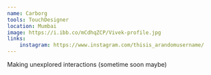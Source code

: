 ```yaml
---
name: Carborg 
tools: TouchDesigner
location: Mumbai
image: https://i.ibb.co/mCdhqZCP/Vivek-profile.jpg
links:
    instagram: https://www.instagram.com/thisis_arandomusername/
---
```


Making unexplored interactions (sometime soon maybe)
